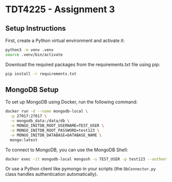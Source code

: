 # TDT4225 - Assignment 3

## Setup Instructions

First, create a Python virtual environment and activate it:

```bash
python3 -m venv .venv
source .venv/bin/activate
```

Download the required packages from the requirements.txt file using pip:

```bash
pip install -r requirements.txt
```

## MongoDB Setup

To set up MongoDB using Docker, run the following command:

```bash
docker run -d --name mongodb-local \
  -p 27017:27017 \
  -v mongodb_data:/data/db \
  -e MONGO_INITDB_ROOT_USERNAME=TEST_USER \
  -e MONGO_INITDB_ROOT_PASSWORD=test123 \
  -e MONGO_INITDB_DATABASE=DATABASE_NAME \
  mongo:latest
```

To connect to MongoDB, you can use the MongoDB Shell:

```bash
docker exec -it mongodb-local mongosh -u TEST_USER -p test123 --authenticationDatabase admin
```

Or use a Python client like pymongo in your scripts (the `DbConnector.py` class handles authentication automatically).
